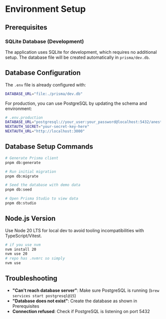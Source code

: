 # Environment Setup

## Prerequisites

### SQLite Database (Development)

The application uses SQLite for development, which requires no additional setup. The database file will be created automatically in `prisma/dev.db`.

## Database Configuration

The `.env` file is already configured with:

```bash
DATABASE_URL="file:./prisma/dev.db"
```

For production, you can use PostgreSQL by updating the schema and environment:

```bash
# .env.production
DATABASE_URL="postgresql://your_user:your_password@localhost:5432/anesthesia_tracker?schema=public"
NEXTAUTH_SECRET="your-secret-key-here"
NEXTAUTH_URL="http://localhost:3000"
```

## Database Setup Commands

```bash
# Generate Prisma client
pnpm db:generate

# Run initial migration
pnpm db:migrate

# Seed the database with demo data
pnpm db:seed

# Open Prisma Studio to view data
pnpm db:studio
```

## Node.js Version

Use Node 20 LTS for local dev to avoid tooling incompatibilities with TypeScript/Vitest.

```bash
# if you use nvm
nvm install 20
nvm use 20
# repo has .nvmrc so simply
nvm use
```

## Troubleshooting

- **"Can't reach database server"**: Make sure PostgreSQL is running (`brew services start postgresql@15`)
- **"Database does not exist"**: Create the database as shown in Prerequisites
- **Connection refused**: Check if PostgreSQL is listening on port 5432
